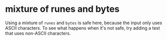 # mixture of runes and bytes

Using a mixture of `runes` and `bytes` is safe here, because the input only uses ASCII characters. 
To see what happens when it's not safe, try adding a test that uses non-ASCII characters.
